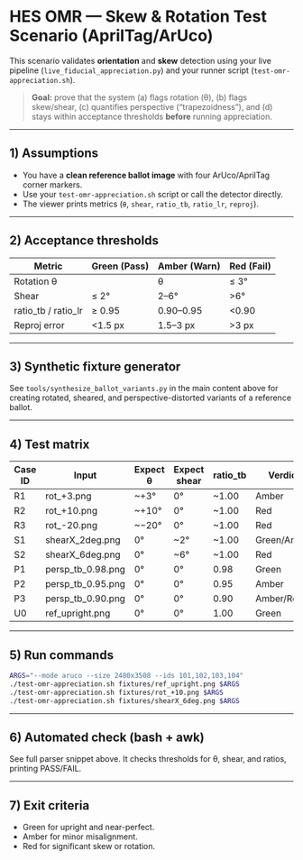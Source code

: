 # HES OMR — Skew & Rotation Test Scenario (AprilTag/ArUco)

This scenario validates **orientation** and **skew** detection using your live pipeline
(`live_fiducial_appreciation.py`) and your runner script (`test-omr-appreciation.sh`).

> **Goal:** prove that the system (a) flags rotation (θ), (b) flags skew/shear, (c) quantifies perspective (“trapezoidness”), and (d) stays within acceptance thresholds **before** running appreciation.

---

## 1) Assumptions

- You have a **clean reference ballot image** with four ArUco/AprilTag corner markers.
- Use your `test-omr-appreciation.sh` script or call the detector directly.
- The viewer prints metrics (`θ`, `shear`, `ratio_tb`, `ratio_lr`, `reproj`).

---

## 2) Acceptance thresholds

| Metric | Green (Pass) | Amber (Warn) | Red (Fail) |
|--------|---------------|--------------|-------------|
| Rotation θ | |θ| ≤ 3° | 3–10° | >10° |
| Shear | ≤ 2° | 2–6° | >6° |
| ratio_tb / ratio_lr | ≥ 0.95 | 0.90–0.95 | <0.90 |
| Reproj error | <1.5 px | 1.5–3 px | >3 px |

---

## 3) Synthetic fixture generator

See `tools/synthesize_ballot_variants.py` in the main content above for creating rotated, sheared, and perspective-distorted variants of a reference ballot.

---

## 4) Test matrix

| Case ID | Input | Expect θ | Expect shear | ratio_tb | Verdict |
|---------|--------|----------|--------------|-----------|----------|
| R1 | rot_+3.png | ~+3° | 0° | ~1.00 | Amber |
| R2 | rot_+10.png | ~+10° | 0° | ~1.00 | Red |
| R3 | rot_-20.png | ~−20° | 0° | ~1.00 | Red |
| S1 | shearX_2deg.png | 0° | ~2° | ~1.00 | Green/Amber |
| S2 | shearX_6deg.png | 0° | ~6° | ~1.00 | Red |
| P1 | persp_tb_0.98.png | 0° | 0° | 0.98 | Green |
| P2 | persp_tb_0.95.png | 0° | 0° | 0.95 | Amber |
| P3 | persp_tb_0.90.png | 0° | 0° | 0.90 | Amber/Red |
| U0 | ref_upright.png | 0° | 0° | 1.00 | Green |

---

## 5) Run commands

```bash
ARGS="--mode aruco --size 2480x3508 --ids 101,102,103,104"
./test-omr-appreciation.sh fixtures/ref_upright.png $ARGS
./test-omr-appreciation.sh fixtures/rot_+10.png $ARGS
./test-omr-appreciation.sh fixtures/shearX_6deg.png $ARGS
```

---

## 6) Automated check (bash + awk)

See full parser snippet above. It checks thresholds for θ, shear, and ratios, printing PASS/FAIL.

---

## 7) Exit criteria

- Green for upright and near-perfect.
- Amber for minor misalignment.
- Red for significant skew or rotation.
